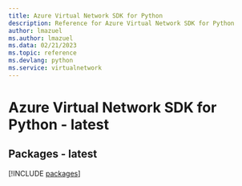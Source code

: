 ```yaml
---
title: Azure Virtual Network SDK for Python
description: Reference for Azure Virtual Network SDK for Python
author: lmazuel
ms.author: lmazuel
ms.data: 02/21/2023
ms.topic: reference
ms.devlang: python
ms.service: virtualnetwork
---
```

# Azure Virtual Network SDK for Python - latest
## Packages - latest
[!INCLUDE [packages](virtual-network-index.md)]